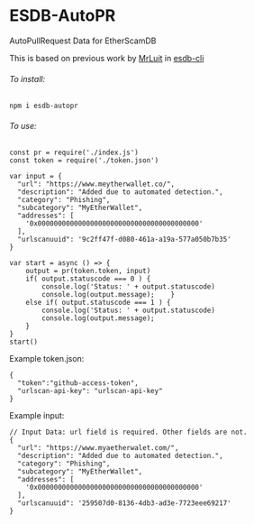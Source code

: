 # ESDB-AutoPR
AutoPullRequest Data for EtherScamDB

This is based on previous work by [MrLuit](https://github.com/mrluit) in [esdb-cli](https://github.com/mrluit/esdb-cli)

###### To install:
`npm i esdb-autopr`


###### To use:
```
const pr = require('./index.js')
const token = require('./token.json')

var input = {
  "url": "https://www.meytherwallet.co/",
  "description": "Added due to automated detection.",
  "category": "Phishing",
  "subcategory": "MyEtherWallet",
  "addresses": [
    '0x0000000000000000000000000000000000000000'
  ],
  "urlscanuuid": '9c2ff47f-d080-461a-a19a-577a050b7b35'
}

var start = async () => {
    output = pr(token.token, input)
    if( output.statuscode === 0 ) {
        console.log('Status: ' + output.statuscode)
        console.log(output.message);    }
    else if( output.statuscode === 1 ) {
        console.log('Status: ' + output.statuscode)
        console.log(output.message);
    }
}
start()

```

Example token.json:
```
{
  "token":"github-access-token",
  "urlscan-api-key": "urlscan-api-key"
}
```


Example input:
```
// Input Data: url field is required. Other fields are not.
{
  "url": "https://www.myaetherwalet.com/",
  "description": "Added due to automated detection.",
  "category": "Phishing",
  "subcategory": "MyEtherWallet",
  "addresses": [
    '0x0000000000000000000000000000000000000000'
  ],
  "urlscanuuid": '259507d0-8136-4db3-ad3e-7723eee69217'
}
```
